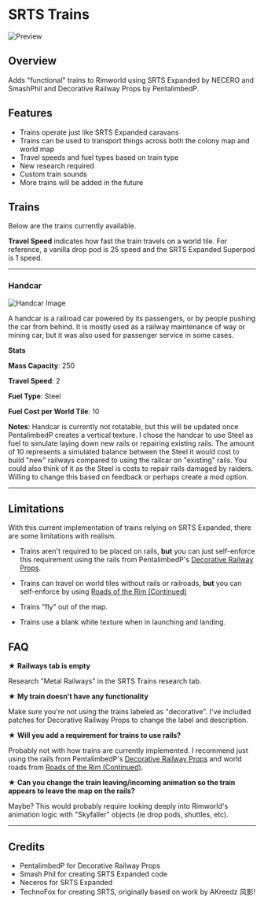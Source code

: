 # SRTS Trains

![Preview](https://i.imgur.com/F4VG8h4.png)

## Overview

Adds "functional" trains to Rimworld using SRTS Expanded by NECERO and SmashPhil and Decorative Railway Props by PentalimbedP.

## Features

- Trains operate just like SRTS Expanded caravans
- Trains can be used to transport things across both the colony map and world map
- Travel speeds and fuel types based on train type
- New research required
- Custom train sounds
- More trains will be added in the future

## Trains

Below are the trains currently available.

**Travel Speed** indicates how fast the train travels on a world tile. For reference, a vanilla drop pod is 25 speed and the SRTS Expanded Superpod is 1 speed.

---

### Handcar

![Handcar Image](https://i.imgur.com/jbiRL8f.png)

A handcar is a railroad car powered by its passengers, or by people pushing the car from behind. It is mostly used as a railway maintenance of way or mining car, but it was also used for passenger service in some cases.

**Stats**

**Mass Capacity**: 250

**Travel Speed**: 2

**Fuel Type**: Steel

**Fuel Cost per World Tile**: 10

**Notes**: Handcar is currently not rotatable, but this will be updated once PentalimbedP creates a vertical texture. I chose the handcar to use Steel as fuel to simulate laying down new rails or repairing existing rails. The amount of 10 represents a simulated balance between the Steel it would cost to build "new" railways compared to using the railcar on "existing" rails. You could also think of it as the Steel is costs to repair rails damaged by raiders. Willing to change this based on feedback or perhaps create a mod option.

---

## Limitations

With this current implementation of trains relying on SRTS Expanded, there are some limitations with realism.

- Trains aren't required to be placed on rails, **but** you can just self-enforce this requirement using the rails from PentalimbedP's [Decorative Railway Props](https://steamcommunity.com/sharedfiles/filedetails/?id=2844194752).

- Trains can travel on world tiles without rails or railroads, **but** you can self-enforce by using [Roads of the Rim (Continued)](https://steamcommunity.com/sharedfiles/filedetails/?id=2280318231)

- Trains "fly" out of the map.

- Trains use a blank white texture when in launching and landing.

## FAQ

★ **Railways tab is empty**

Research "Metal Railways" in the SRTS Trains research tab.

★ **My train doesn't have any functionality**

Make sure you're not using the trains labeled as "decorative". I've included patches for Decorative Railway Props to change the label and description.

★ **Will you add a requirement for trains to use rails?**

Probably not with how trains are currently implemented. I recommend just using the rails from PentalimbedP's [Decorative Railway Props](https://steamcommunity.com/sharedfiles/filedetails/?id=2844194752) and world roads from [Roads of the Rim (Continued)](https://steamcommunity.com/sharedfiles/filedetails/?id=2280318231).

★ **Can you change the train leaving/incoming animation so the train appears to leave the map on the rails?**

Maybe? This would probably require looking deeply into Rimworld's animation logic with "Skyfaller" objects (ie drop pods, shuttles, etc).

---

## Credits

- PentalimbedP for Decorative Railway Props
- Smash Phil for creating SRTS Expanded code
- Neceros for SRTS Expanded
- TechnoFox for creating SRTS, originally based on work by AKreedz 风影!
